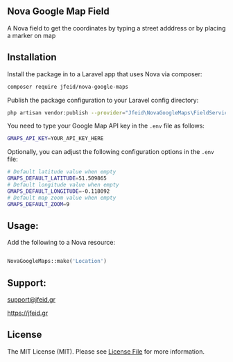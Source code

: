 ## Nova Google Map Field

A Nova field to get the coordinates by typing a street adddress or by placing a marker on map
## Installation

Install the package in to a Laravel app that uses Nova via composer:

```bash
composer require jfeid/nova-google-maps
```
Publish the package configuration to your Laravel config directory:

```bash
php artisan vendor:publish --provider="Jfeid\NovaGoogleMaps\FieldServiceProvider"
```
You need to type your Google Map API key in the `.env` file as follows:

```bash
GMAPS_API_KEY=YOUR_API_KEY_HERE
```
Optionally, you can adjust the following configuration options in the `.env` file:

```bash
# Default latitude value when empty
GMAPS_DEFAULT_LATITUDE=51.509865
# Default longitude value when empty
GMAPS_DEFAULT_LONGITUDE=-0.118092
# Default map zoom value when empty
GMAPS_DEFAULT_ZOOM=9
```

## Usage:
Add the following to a Nova resource:

```php

NovaGoogleMaps::make('Location')
```

## Support:
support@jfeid.gr

https://jfeid.gr

## License

The MIT License (MIT). Please see [License File](LICENSE) for more information.
